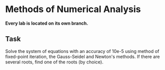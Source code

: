 # Methods of Numerical Analysis

**Every lab is located on its own branch.**

## Task
Solve the system of equations with an accuracy of 10e-5 using method of fixed-point iteration, the Gauss-Seidel and Newton's methods. If there are several roots, find one of the roots (by choice).
